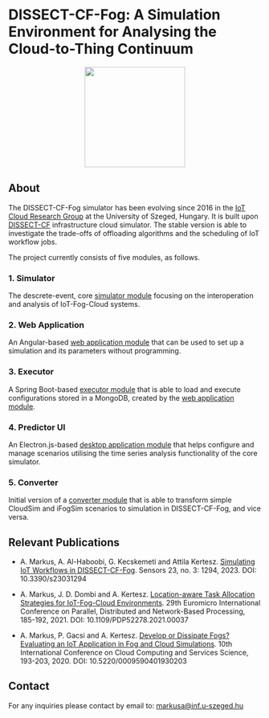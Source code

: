 # DISSECT-CF-Fog: A Simulation Environment for Analysing the Cloud-to-Thing Continuum

<p align="center">
<img width="200" src="https://www.inf.u-szeged.hu/~markusa/dcf-logo-min.png"/>
</p>

## About

The DISSECT-CF-Fog simulator has been evolving since 2016 in the [IoT Cloud Research Group] at the University of Szeged, Hungary. It is built upon [DISSECT-CF] infrastructure cloud simulator. The stable version is able to investigate the trade-offs of offloading algorithms and the scheduling of IoT workflow jobs. 

The project currently consists of five modules, as follows.

### 1. Simulator

The descrete-event, core [simulator module] focusing on the interoperation and analysis of IoT-Fog-Cloud systems.

### 2. Web Application

An Angular-based [web application module] that can be used to set up a simulation and its parameters without programming.

### 3. Executor

A Spring Boot-based [executor module] that is able to load and execute configurations stored in a MongoDB, created by the [web application module]. 

### 4. Predictor UI

An Electron.js-based [desktop application module] that helps configure and manage scenarios utilising the time series analysis functionality of the core simulator.

### 5. Converter

Initial version of a [converter module] that is able to transform simple CloudSim and iFogSim scenarios to simulation in DISSECT-CF-Fog, and vice versa.

## Relevant Publications

- A. Markus, A. Al-Haboobi, G. Kecskemeti and Attila Kertesz. [Simulating IoT Workflows in DISSECT-CF-Fog]. Sensors 23, no. 3: 1294, 2023. DOI: 10.3390/s23031294

- A. Markus, J. D. Dombi and A. Kertesz. [Location-aware Task Allocation Strategies for IoT-Fog-Cloud Environments]. 29th Euromicro International Conference on Parallel, Distributed and Network-Based Processing, 185-192, 2021. DOI: 10.1109/PDP52278.2021.00037

- A. Markus, P. Gacsi and A. Kertesz. [Develop or Dissipate Fogs? Evaluating an IoT Application in Fog and Cloud Simulations]. 10th International Conference on Cloud Computing and Services Science, 193-203, 2020. DOI: 10.5220/0009590401930203

## Contact

For any inquiries please contact by email to: markusa@inf.u-szeged.hu

[DISSECT-CF]: <https://github.com/kecskemeti/dissect-cf>
[IoT Cloud Research Group]: <https://www.sed.inf.u-szeged.hu/iotcloud>

[simulator module]: https://github.com/sed-inf-u-szeged/DISSECT-CF-Fog/tree/master/simulator
[web application module]: <https://github.com/sed-inf-u-szeged/DISSECT-CF-Fog/tree/master/webapp>
[executor module]: https://github.com/sed-inf-u-szeged/DISSECT-CF-Fog/tree/master/executor
[desktop application module]: <https://github.com/sed-inf-u-szeged/DISSECT-CF-Fog/tree/master/predictor-ui>
[converter module]: <https://github.com/sed-inf-u-szeged/DISSECT-CF-Fog/tree/master/converter>

[Simulating IoT Workflows in DISSECT-CF-Fog]: <https://doi.org/10.3390/s23031294>
[Location-aware Task Allocation Strategies for IoT-Fog-Cloud Environments]: <https://doi.org/10.1109/PDP52278.2021.00037>
[Develop or Dissipate Fogs? Evaluating an IoT Application in Fog and Cloud Simulations]: <https://doi.org/10.5220/0009590401930203>